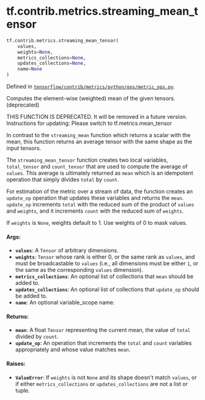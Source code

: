 <div itemscope itemtype="http://developers.google.com/ReferenceObject">
<meta itemprop="name" content="tf.contrib.metrics.streaming_mean_tensor" />
<meta itemprop="path" content="Stable" />
</div>

# tf.contrib.metrics.streaming_mean_tensor

``` python
tf.contrib.metrics.streaming_mean_tensor(
    values,
    weights=None,
    metrics_collections=None,
    updates_collections=None,
    name=None
)
```



Defined in [`tensorflow/contrib/metrics/python/ops/metric_ops.py`](/code/stable/tensorflow/contrib/metrics/python/ops/metric_ops.py).

Computes the element-wise (weighted) mean of the given tensors. (deprecated)

THIS FUNCTION IS DEPRECATED. It will be removed in a future version.
Instructions for updating:
Please switch to tf.metrics.mean_tensor

In contrast to the `streaming_mean` function which returns a scalar with the
mean,  this function returns an average tensor with the same shape as the
input tensors.

The `streaming_mean_tensor` function creates two local variables,
`total_tensor` and `count_tensor` that are used to compute the average of
`values`. This average is ultimately returned as `mean` which is an idempotent
operation that simply divides `total` by `count`.

For estimation of the metric over a stream of data, the function creates an
`update_op` operation that updates these variables and returns the `mean`.
`update_op` increments `total` with the reduced sum of the product of `values`
and `weights`, and it increments `count` with the reduced sum of `weights`.

If `weights` is `None`, weights default to 1. Use weights of 0 to mask values.

#### Args:

* <b>`values`</b>: A `Tensor` of arbitrary dimensions.
* <b>`weights`</b>: `Tensor` whose rank is either 0, or the same rank as `values`, and
    must be broadcastable to `values` (i.e., all dimensions must be either
    `1`, or the same as the corresponding `values` dimension).
* <b>`metrics_collections`</b>: An optional list of collections that `mean`
    should be added to.
* <b>`updates_collections`</b>: An optional list of collections that `update_op`
    should be added to.
* <b>`name`</b>: An optional variable_scope name.


#### Returns:

* <b>`mean`</b>: A float `Tensor` representing the current mean, the value of `total`
    divided by `count`.
* <b>`update_op`</b>: An operation that increments the `total` and `count` variables
    appropriately and whose value matches `mean`.


#### Raises:

* <b>`ValueError`</b>: If `weights` is not `None` and its shape doesn't match `values`,
    or if either `metrics_collections` or `updates_collections` are not a list
    or tuple.